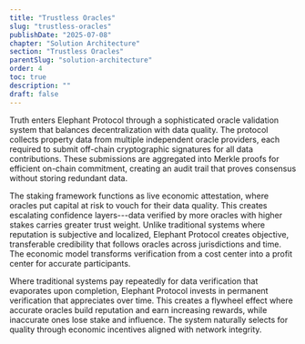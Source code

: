 ```yaml
---
title: "Trustless Oracles"
slug: "trustless-oracles"
publishDate: "2025-07-08"
chapter: "Solution Architecture"
section: "Trustless Oracles"
parentSlug: "solution-architecture"
order: 4
toc: true
description: ""
draft: false
---
```


Truth enters Elephant Protocol through a sophisticated oracle validation system that balances decentralization with data quality. The protocol collects property data from multiple independent oracle providers, each required to submit off-chain cryptographic signatures for all data contributions. These submissions are aggregated into Merkle proofs for efficient on-chain commitment, creating an audit trail that proves consensus without storing redundant data.

The staking framework functions as live economic attestation, where oracles put capital at risk to vouch for their data quality. This creates escalating confidence layers---data verified by more oracles with higher stakes carries greater trust weight. Unlike traditional systems where reputation is subjective and localized, Elephant Protocol creates objective, transferable credibility that follows oracles across jurisdictions and time. The economic model transforms verification from a cost center into a profit center for accurate participants.

Where traditional systems pay repeatedly for data verification that evaporates upon completion, Elephant Protocol invests in permanent verification that appreciates over time. This creates a flywheel effect where accurate oracles build reputation and earn increasing rewards, while inaccurate ones lose stake and influence. The system naturally selects for quality through economic incentives aligned with network integrity.
